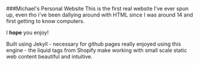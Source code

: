 ###Michael's Personal Website
This is the first real website I've ever spun up, even tho i've been dallying around with HTML since I was around 14 and first getting to know computers.

I **hope** you enjoy!

Built using Jekyll - necessary for github pages
really enjoyed using this engine - the liquid tags from Shopify make working with small scale static web content beautiful and intuitive.
